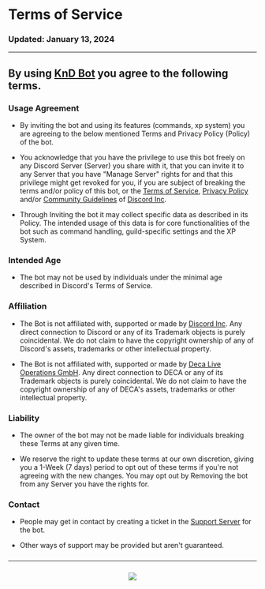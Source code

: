 # Terms of Service
### Updated: January 13, 2024
---

## By using [KnD Bot](https://discord.com/api/oauth2/authorize?client_id=776559492413784114&permissions=517544070208&scope=bot%20applications.commands) you agree to the following terms.


### Usage Agreement

- By inviting the bot and using its features (commands, xp system) you are agreeing to the below mentioned Terms and Privacy Policy (Policy) of the bot.

- You acknowledge that you have the privilege to use this bot freely on any Discord Server (Server) you share with it, that you can invite it to any Server that you have "Manage Server" rights for and that this privilege might get revoked for you, if you are subject of breaking the terms and/or policy of this bot, or the [Terms of Service](https://discord.com/terms), [Privacy Policy](https://discord.com/privacy) and/or [Community Guidelines](https://discord.com/guidelines) of [Discord Inc](https://discord.com/).

- Through Inviting the bot it may collect specific data as described in its Policy.
The intended usage of this data is for core functionalities of the bot such as command handling, guild-specific settings and the XP System.

### Intended Age

- The bot may not be used by individuals under the minimal age described in Discord's Terms of Service.

### Affiliation

- The Bot is not affiliated with, supported or made by [Discord Inc](https://discord.com/).
Any direct connection to Discord or any of its Trademark objects is purely coincidental. We do not claim to have the copyright ownership of any of Discord's assets, trademarks or other intellectual property.

- The Bot is not affiliated with, supported or made by [Deca Live Operations GmbH](https://decagames.com/).
Any direct connection to DECA or any of its Trademark objects is purely coincidental. We do not claim to have the copyright ownership of any of DECA's assets, trademarks or other intellectual property.

### Liability

- The owner of the bot may not be made liable for individuals breaking these Terms at any given time. 

- We reserve the right to update these terms at our own discretion, giving you a 1-Week (7 days) period to opt out of these terms if you're not agreeing with the new changes.
You may opt out by Removing the bot from any Server you have the rights for.

### Contact

- People may get in contact by creating a ticket in the [Support Server](https://discord.gg/MdFUxqSTEk) for the bot.

- Other ways of support may be provided but aren't guaranteed.
###
---
###
<div align="center">
<a href="https://discord.gg/MdFUxqSTEk"><img src="https://invidget.switchblade.xyz/MdFUxqSTEk"/></a>
<br></br>
